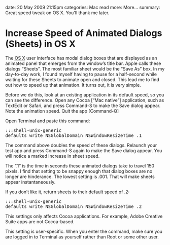 date: 20 May 2009 21:15pm
categories: Mac
read more: More&#8230;
summary: Great speed tweak on OS X.  You'll thank me later.

# Increase Speed of Animated Dialogs (Sheets) in OS X

The <abbr title="OS Ten">OS X</abbr> user interface has modal dialog boxes that are displayed as an animated panel that emerges from the window’s title bar.  Apple calls these dialogs &#8220;Sheets&#8221;.  The most familiar sheet would be the &#8220;Save As&#8221; box.  In my day-to-day work, I found myself having to pause for a half-second while waiting for these Sheets to animate open and closed.  This lead me to find out how to speed up that animation.  It turns out, it is very simple.
	
Before we do this, look at an existing application in its default speed, so you can see the difference.  Open any Cocoa \[&#8220;Mac native&#8221;\] application, such as TextEdit or Safari, and press Command-S to make the Save dialog appear.  Note the animation speed.  Quit the app \[Command-Q\]

Open Terminal and paste this command:

<pre>:::shell-unix-generic
defaults write NSGlobalDomain NSWindowResizeTime .1
</pre>

The command above doubles the speed of these dialogs. Relaunch your test app and press Command-S again to make the Save dialog appear.  You will notice a marked increase in sheet speed.

The &#8221;.1&#8221; is the time in seconds these animated dialogs take to travel 150 pixels. I find that setting to be snappy enough that dialog boxes are no longer are hinderance. The lowest setting is .001.  That will make sheets appear instantaneously.

If you don&#8217;t like it, return sheets to their default speed of .2:

<pre>:::shell-unix-generic
defaults write NSGlobalDomain NSWindowResizeTime .2
</pre>

This settings only affects Cocoa applications. For example, Adobe Creative Suite apps are not Cocoa-based.

This setting is user-specific.  When you enter the command, make sure you are logged in to Terminal as yourself rather than Root or some other user.
